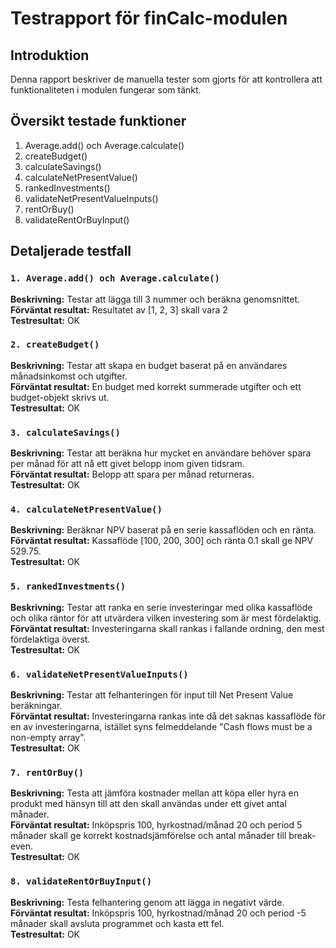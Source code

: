 # Testrapport för finCalc-modulen

## Introduktion
Denna rapport beskriver de manuella tester som gjorts för att kontrollera att funktionaliteten i modulen fungerar som tänkt.

## Översikt testade funktioner
1. Average.add() och Average.calculate()
2. createBudget()
3. calculateSavings()
4. calculateNetPresentValue()
5. rankedInvestments()
6. validateNetPresentValueInputs()
7. rentOrBuy()
8. validateRentOrBuyInput()

## Detaljerade testfall

### `1. Average.add() och Average.calculate()`
**Beskrivning:** Testar att lägga till 3 nummer och beräkna genomsnittet.<br>
**Förväntat resultat:** Resultatet av [1, 2, 3] skall vara 2<br>
**Testresultat:** OK

### `2. createBudget()`
**Beskrivning:** Testar att skapa en budget baserat på en användares månadsinkomst och utgifter.<br>
**Förväntat resultat:** En budget med korrekt summerade utgifter och ett budget-objekt skrivs ut.<br>
**Testresultat:** OK

### `3. calculateSavings()`
**Beskrivning:** Testar att beräkna hur mycket en användare behöver spara per månad för att nå ett givet belopp inom given tidsram.<br>
**Förväntat resultat:** Belopp att spara per månad returneras.<br>
**Testresultat:** OK

### `4. calculateNetPresentValue()`
**Beskrivning:** Beräknar NPV baserat på en serie kassaflöden och en ränta.<br>
**Förväntat resultat:** Kassaflöde [100, 200, 300] och ränta 0.1 skall ge NPV 529.75.<br>
**Testresultat:** OK

### `5. rankedInvestments()`
**Beskrivning:** Testar att ranka en serie investeringar med olika kassaflöde och olika räntor för att utvärdera vilken investering som är mest fördelaktig.<br>
**Förväntat resultat:** Investeringarna skall rankas i fallande ordning, den mest fördelaktiga överst.<br>
**Testresultat:** OK

### `6. validateNetPresentValueInputs()`
**Beskrivning:** Testar att felhanteringen för input till Net Present Value beräkningar.<br>
**Förväntat resultat:** Investeringarna rankas inte då det saknas kassaflöde för en av investeringarna, istället syns felmeddelande "Cash flows must be a non-empty array".<br>
**Testresultat:** OK

### `7. rentOrBuy()`
**Beskrivning:** Testa att jämföra kostnader mellan att köpa eller hyra en produkt med hänsyn till att den skall användas under ett givet antal månader.<br>
**Förväntat resultat:** Inköpspris 100, hyrkostnad/månad 20 och period 5 månader skall ge korrekt kostnadsjämförelse och antal månader till break-even.<br>
**Testresultat:** OK

### `8. validateRentOrBuyInput()`
**Beskrivning:** Testa felhantering genom att lägga in negativt värde.<br>
**Förväntat resultat:** Inköpspris 100, hyrkostnad/månad 20 och period -5 månader skall avsluta programmet och kasta ett fel.<br>
**Testresultat:** OK
